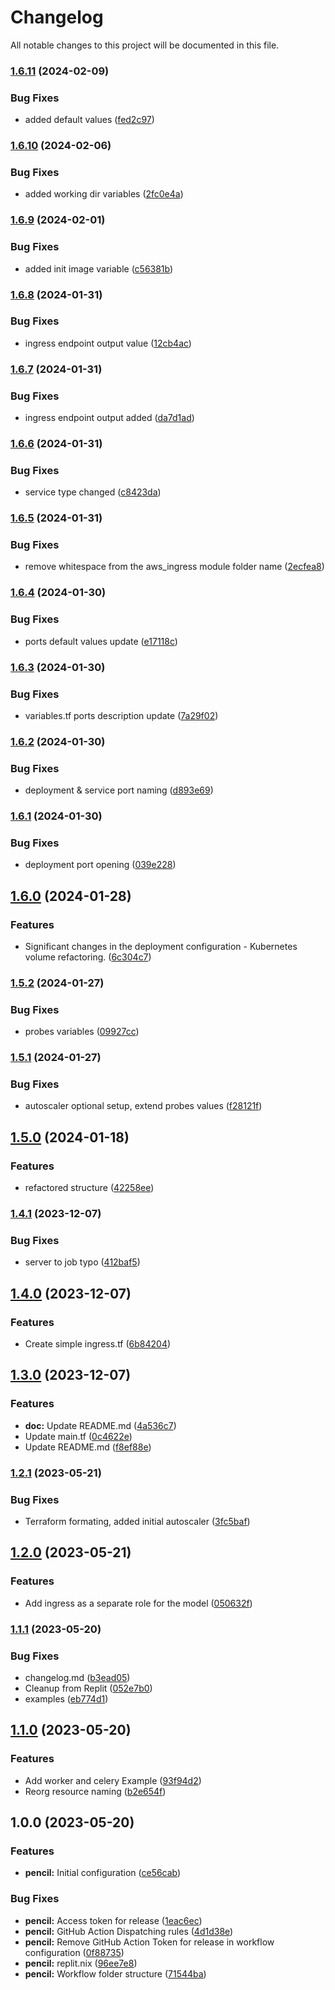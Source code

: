 # Changelog

All notable changes to this project will be documented in this file.

### [1.6.11](https://github.com/djangoheads/terraform-kubernetes-django/compare/v1.6.10...v1.6.11) (2024-02-09)


### Bug Fixes

* added default values ([fed2c97](https://github.com/djangoheads/terraform-kubernetes-django/commit/fed2c97b885aa7c40dc195c0adfbe6cbfed60b32))

### [1.6.10](https://github.com/djangoheads/terraform-kubernetes-django/compare/v1.6.9...v1.6.10) (2024-02-06)


### Bug Fixes

* added working dir variables ([2fc0e4a](https://github.com/djangoheads/terraform-kubernetes-django/commit/2fc0e4acd208bd4a1fa1ce32533bd20421ce8a73))

### [1.6.9](https://github.com/djangoheads/terraform-kubernetes-django/compare/v1.6.8...v1.6.9) (2024-02-01)


### Bug Fixes

* added init image variable ([c56381b](https://github.com/djangoheads/terraform-kubernetes-django/commit/c56381b9fccf452fe920758bc0484ed3cea3727f))

### [1.6.8](https://github.com/djangoheads/terraform-kubernetes-django/compare/v1.6.7...v1.6.8) (2024-01-31)


### Bug Fixes

* ingress endpoint output value ([12cb4ac](https://github.com/djangoheads/terraform-kubernetes-django/commit/12cb4ac5c0dcc01d65ff49b4c34a275ba3ece155))

### [1.6.7](https://github.com/djangoheads/terraform-kubernetes-django/compare/v1.6.6...v1.6.7) (2024-01-31)


### Bug Fixes

* ingress endpoint output added ([da7d1ad](https://github.com/djangoheads/terraform-kubernetes-django/commit/da7d1ad2d5203c06e88e9dc63fa6b0900d0027dc))

### [1.6.6](https://github.com/djangoheads/terraform-kubernetes-django/compare/v1.6.5...v1.6.6) (2024-01-31)


### Bug Fixes

* service type changed ([c8423da](https://github.com/djangoheads/terraform-kubernetes-django/commit/c8423daf3db3c82d372300313c206bc907a45b42))

### [1.6.5](https://github.com/djangoheads/terraform-kubernetes-django/compare/v1.6.4...v1.6.5) (2024-01-31)


### Bug Fixes

* remove whitespace from the aws_ingress module folder name ([2ecfea8](https://github.com/djangoheads/terraform-kubernetes-django/commit/2ecfea8a16d6e5856a9aba29d0aeec9d2d9b909a))

### [1.6.4](https://github.com/djangoheads/terraform-kubernetes-django/compare/v1.6.3...v1.6.4) (2024-01-30)


### Bug Fixes

* ports default values update ([e17118c](https://github.com/djangoheads/terraform-kubernetes-django/commit/e17118ce10d60da8cbc3652094244865a67e9c6e))

### [1.6.3](https://github.com/djangoheads/terraform-kubernetes-django/compare/v1.6.2...v1.6.3) (2024-01-30)


### Bug Fixes

* variables.tf ports description update ([7a29f02](https://github.com/djangoheads/terraform-kubernetes-django/commit/7a29f02c7107250961e9882d91e90abe9552b09d))

### [1.6.2](https://github.com/djangoheads/terraform-kubernetes-django/compare/v1.6.1...v1.6.2) (2024-01-30)


### Bug Fixes

* deployment & service port naming ([d893e69](https://github.com/djangoheads/terraform-kubernetes-django/commit/d893e6920ef41eb68404fdb28b53a7976d8a6c44))

### [1.6.1](https://github.com/djangoheads/terraform-kubernetes-django/compare/v1.6.0...v1.6.1) (2024-01-30)


### Bug Fixes

* deployment port opening ([039e228](https://github.com/djangoheads/terraform-kubernetes-django/commit/039e2280422e4962ae28984071c61ec8a965ec27))

## [1.6.0](https://github.com/djangoheads/terraform-kubernetes-django/compare/v1.5.2...v1.6.0) (2024-01-28)


### Features

* Significant changes in the deployment configuration - Kubernetes volume refactoring. ([6c304c7](https://github.com/djangoheads/terraform-kubernetes-django/commit/6c304c75ac2ac8e404dda0a0330ab8e338f3f16b))

### [1.5.2](https://github.com/djangoheads/terraform-kubernetes-django/compare/v1.5.1...v1.5.2) (2024-01-27)


### Bug Fixes

* probes variables ([09927cc](https://github.com/djangoheads/terraform-kubernetes-django/commit/09927ccbd78d5af61a30105bbf0f30705a9b7d88))

### [1.5.1](https://github.com/djangoheads/terraform-kubernetes-django/compare/v1.5.0...v1.5.1) (2024-01-27)


### Bug Fixes

* autoscaler optional setup, extend probes values ([f28121f](https://github.com/djangoheads/terraform-kubernetes-django/commit/f28121f08fbd33a3528f690afe661c943ef7a5fd))

## [1.5.0](https://github.com/djangoheads/terraform-kubernetes-django/compare/v1.4.1...v1.5.0) (2024-01-18)


### Features

* refactored structure ([42258ee](https://github.com/djangoheads/terraform-kubernetes-django/commit/42258ee641b06da134348bd954c9b474df2c9d55))

### [1.4.1](https://github.com/djangoheads/terraform-kubernetes-django/compare/v1.4.0...v1.4.1) (2023-12-07)


### Bug Fixes

* server to job typo ([412baf5](https://github.com/djangoheads/terraform-kubernetes-django/commit/412baf5f9f4885fb4f4fe80db2b746a731e25382))

## [1.4.0](https://github.com/djangoheads/terraform-kubernetes-django/compare/v1.3.0...v1.4.0) (2023-12-07)


### Features

* Create simple ingress.tf ([6b84204](https://github.com/djangoheads/terraform-kubernetes-django/commit/6b842047237c4e050ecf58485a146b49f0269d27))

## [1.3.0](https://github.com/djangoheads/terraform-kubernetes-django/compare/v1.2.1...v1.3.0) (2023-12-07)


### Features

* **doc:** Update README.md ([4a536c7](https://github.com/djangoheads/terraform-kubernetes-django/commit/4a536c7a08549a56b8a7c0106ab7e1968d989943))
* Update main.tf ([0c4622e](https://github.com/djangoheads/terraform-kubernetes-django/commit/0c4622e87b8c5375e867899866e4788ac24d4c85))
* Update README.md ([f8ef88e](https://github.com/djangoheads/terraform-kubernetes-django/commit/f8ef88e300074bbf9f361815d1cf8c806990a10d))

### [1.2.1](https://github.com/djangoheads/terraform-kubernetes-django/compare/v1.2.0...v1.2.1) (2023-05-21)


### Bug Fixes

* Terraform formating, added initial autoscaler ([3fc5baf](https://github.com/djangoheads/terraform-kubernetes-django/commit/3fc5bafafb2315d2ee6629ba16383fb32eaca16c))

## [1.2.0](https://github.com/djangoheads/terraform-kubernetes-django/compare/v1.1.1...v1.2.0) (2023-05-21)


### Features

* Add ingress as a separate role for the model ([050632f](https://github.com/djangoheads/terraform-kubernetes-django/commit/050632f929c991c101615b3a915b9783742980a7))

### [1.1.1](https://github.com/djangoheads/terraform-kubernetes-django/compare/v1.1.0...v1.1.1) (2023-05-20)


### Bug Fixes

* changelog.md ([b3ead05](https://github.com/djangoheads/terraform-kubernetes-django/commit/b3ead05794840d957464cfcbbdcbd79619d6ebea))
* Cleanup from Replit ([052e7b0](https://github.com/djangoheads/terraform-kubernetes-django/commit/052e7b09cc7343519ebd33853cacdc24aa3442bb))
* examples ([eb774d1](https://github.com/djangoheads/terraform-kubernetes-django/commit/eb774d1609995deb4b8561c2108aa1146b6442de))

## [1.1.0](https://github.com/djangoheads/terraform-kubernetes-django/compare/v1.0.0...v1.1.0) (2023-05-20)


### Features

* Add worker and celery Example ([93f94d2](https://github.com/djangoheads/terraform-kubernetes-django/commit/93f94d22ff82bc55c67d5d62bd6177855d677708))
* Reorg resource naming ([b2e654f](https://github.com/djangoheads/terraform-kubernetes-django/commit/b2e654f59999a5ea6ecca2af8b18f8821d2bdf35))

## 1.0.0 (2023-05-20)


### Features

* **pencil:** Initial configuration ([ce56cab](https://github.com/djangoheads/terraform/commit/ce56cabf45422ef89314fc04d939124704d085b9))


### Bug Fixes

* **pencil:** Access token for release ([1eac6ec](https://github.com/djangoheads/terraform/commit/1eac6ec9fbb67d1cef6dcc518b59bcde96f368a4))
* **pencil:** GitHub Action Dispatching rules ([4d1d38e](https://github.com/djangoheads/terraform/commit/4d1d38e46c98dc3a0aeccc343890702269558435))
* **pencil:** Remove GitHub Action Token for release in workflow configuration ([0f88735](https://github.com/djangoheads/terraform/commit/0f887351e2f3e329bc7b4803cbb14ab34c087840))
* **pencil:** replit.nix ([96ee7e8](https://github.com/djangoheads/terraform/commit/96ee7e8209002cd2944f3e1363333d4e97674b8b))
* **pencil:** Workflow folder structure ([71544ba](https://github.com/djangoheads/terraform/commit/71544baa1b391013d5b9d555045c08157ae43ebd))
